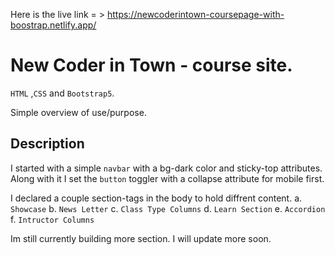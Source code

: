 Here is the live link = > https://newcoderintown-coursepage-with-boostrap.netlify.app/

# New Coder in Town - course site.

 `HTML` ,`CSS` and `Bootstrap5`.

Simple overview of use/purpose.

## Description 

I started with a simple `navbar` with a bg-dark color and sticky-top attributes. Along with it
I set the `button` toggler with a collapse attribute for mobile first. 

I declared a couple section-tags in the body to hold diffrent content.
    a. `Showcase`
      b. `News Letter`
        c. `Class Type Columns`
          d. `Learn Section`
            e. `Accordion`
              f. `Intructor Columns`

Im still currently building more section. I will update more soon.
              

 
   
  
  
